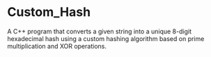 # Custom_Hash
A C++ program that converts a given string into a unique 8-digit hexadecimal hash using a custom hashing algorithm based on prime multiplication and XOR operations.
